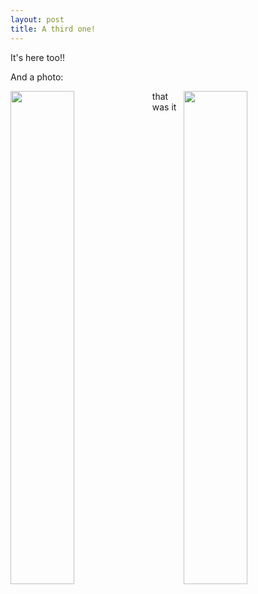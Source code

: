 ```yaml
---
layout: post
title: A third one!
---
```


It's here too!!

And a photo:

<div>
<img style="width:45%; float: left" src="https://dl.dropboxusercontent.com/s/vfnghl9w5rbhdxp/00-22%281%29.jpg?dl=0" />
<img style="width:45%; float: right" src="https://dl.dropboxusercontent.com/s/cjiwupda1gfo1pw/gorila-1920x1080.jpg?dl=0" />
</div>
that was it
